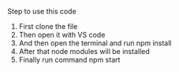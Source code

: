 Step to use this code
1. First clone the file
2. Then open it with VS code
3. And then open the terminal and run npm install
4. After that node modules will be installed
5. Finally run command npm start
